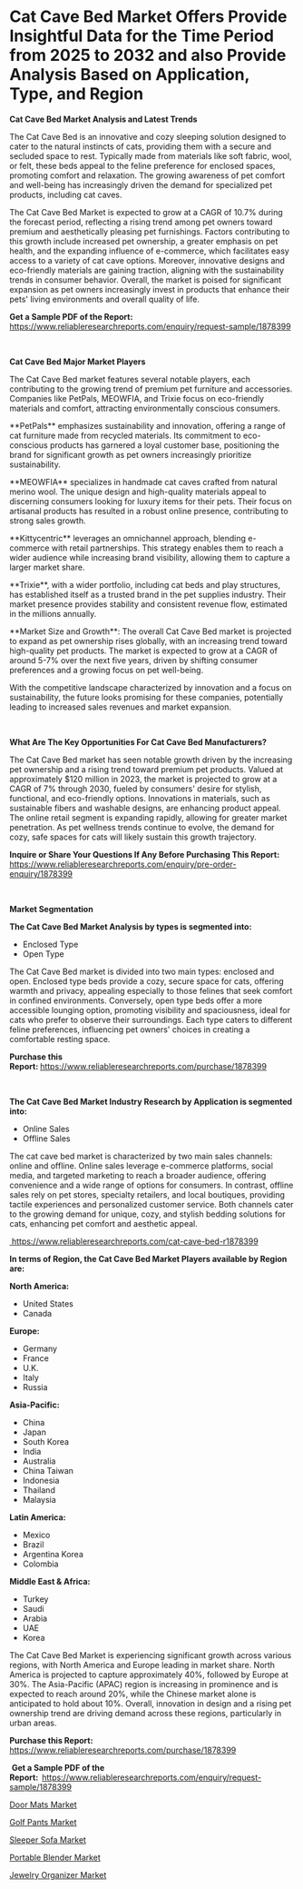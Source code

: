 <p><h1>Cat Cave Bed Market Offers Provide Insightful Data for the Time Period from 2025 to 2032 and also Provide Analysis Based on Application, Type, and Region</h1></p><p><strong>Cat Cave Bed Market Analysis and Latest Trends</strong></p>
<p><p>The Cat Cave Bed is an innovative and cozy sleeping solution designed to cater to the natural instincts of cats, providing them with a secure and secluded space to rest. Typically made from materials like soft fabric, wool, or felt, these beds appeal to the feline preference for enclosed spaces, promoting comfort and relaxation. The growing awareness of pet comfort and well-being has increasingly driven the demand for specialized pet products, including cat caves.</p><p>The Cat Cave Bed Market is expected to grow at a CAGR of 10.7% during the forecast period, reflecting a rising trend among pet owners toward premium and aesthetically pleasing pet furnishings. Factors contributing to this growth include increased pet ownership, a greater emphasis on pet health, and the expanding influence of e-commerce, which facilitates easy access to a variety of cat cave options. Moreover, innovative designs and eco-friendly materials are gaining traction, aligning with the sustainability trends in consumer behavior. Overall, the market is poised for significant expansion as pet owners increasingly invest in products that enhance their pets' living environments and overall quality of life.</p></p>
<p><strong>Get a Sample PDF of the Report:&nbsp;</strong> <a href="https://www.reliableresearchreports.com/enquiry/request-sample/1878399?utm_campaign=37&utm_medium=2&utm_source=Github&utm_content=ia&utm_term=04042025&utm_id=cat-cave-bed">https://www.reliableresearchreports.com/enquiry/request-sample/1878399</a></p>
<p>&nbsp;</p>
<p><strong>Cat Cave Bed Major Market Players</strong></p>
<p><p>The Cat Cave Bed market features several notable players, each contributing to the growing trend of premium pet furniture and accessories. Companies like PetPals, MEOWFIA, and Trixie focus on eco-friendly materials and comfort, attracting environmentally conscious consumers. </p><p>**PetPals** emphasizes sustainability and innovation, offering a range of cat furniture made from recycled materials. Its commitment to eco-conscious products has garnered a loyal customer base, positioning the brand for significant growth as pet owners increasingly prioritize sustainability. </p><p>**MEOWFIA** specializes in handmade cat caves crafted from natural merino wool. The unique design and high-quality materials appeal to discerning consumers looking for luxury items for their pets. Their focus on artisanal products has resulted in a robust online presence, contributing to strong sales growth.</p><p>**Kittycentric** leverages an omnichannel approach, blending e-commerce with retail partnerships. This strategy enables them to reach a wider audience while increasing brand visibility, allowing them to capture a larger market share.</p><p>**Trixie**, with a wider portfolio, including cat beds and play structures, has established itself as a trusted brand in the pet supplies industry. Their market presence provides stability and consistent revenue flow, estimated in the millions annually.</p><p>**Market Size and Growth**: The overall Cat Cave Bed market is projected to expand as pet ownership rises globally, with an increasing trend toward high-quality pet products. The market is expected to grow at a CAGR of around 5-7% over the next five years, driven by shifting consumer preferences and a growing focus on pet well-being.</p><p>With the competitive landscape characterized by innovation and a focus on sustainability, the future looks promising for these companies, potentially leading to increased sales revenues and market expansion.</p></p>
<p>&nbsp;</p>
<p><strong>What Are The Key Opportunities For Cat Cave Bed Manufacturers?</strong></p>
<p><p>The Cat Cave Bed market has seen notable growth driven by the increasing pet ownership and a rising trend toward premium pet products. Valued at approximately $120 million in 2023, the market is projected to grow at a CAGR of 7% through 2030, fueled by consumers' desire for stylish, functional, and eco-friendly options. Innovations in materials, such as sustainable fibers and washable designs, are enhancing product appeal. The online retail segment is expanding rapidly, allowing for greater market penetration. As pet wellness trends continue to evolve, the demand for cozy, safe spaces for cats will likely sustain this growth trajectory.</p></p>
<p><strong>Inquire or Share Your Questions If Any Before Purchasing This Report:</strong> <a href="https://www.reliableresearchreports.com/enquiry/pre-order-enquiry/1878399?utm_campaign=37&utm_medium=2&utm_source=Github&utm_content=ia&utm_term=04042025&utm_id=cat-cave-bed">https://www.reliableresearchreports.com/enquiry/pre-order-enquiry/1878399</a></p>
<p>&nbsp;</p>
<p><strong>Market Segmentation</strong></p>
<p><strong>The Cat Cave Bed Market Analysis by types is segmented into:</strong></p>
<p><ul><li>Enclosed Type</li><li>Open Type</li></ul></p>
<p><p>The Cat Cave Bed market is divided into two main types: enclosed and open. Enclosed type beds provide a cozy, secure space for cats, offering warmth and privacy, appealing especially to those felines that seek comfort in confined environments. Conversely, open type beds offer a more accessible lounging option, promoting visibility and spaciousness, ideal for cats who prefer to observe their surroundings. Each type caters to different feline preferences, influencing pet owners' choices in creating a comfortable resting space.</p></p>
<p><strong>Purchase this Report:&nbsp;</strong><a href="https://www.reliableresearchreports.com/purchase/1878399?utm_campaign=37&utm_medium=2&utm_source=Github&utm_content=ia&utm_term=04042025&utm_id=cat-cave-bed">https://www.reliableresearchreports.com/purchase/1878399</a></p>
<p>&nbsp;</p>
<p><strong>The Cat Cave Bed Market Industry Research by Application is segmented into:</strong></p>
<p><ul><li>Online Sales</li><li>Offline Sales</li></ul></p>
<p><p>The cat cave bed market is characterized by two main sales channels: online and offline. Online sales leverage e-commerce platforms, social media, and targeted marketing to reach a broader audience, offering convenience and a wide range of options for consumers. In contrast, offline sales rely on pet stores, specialty retailers, and local boutiques, providing tactile experiences and personalized customer service. Both channels cater to the growing demand for unique, cozy, and stylish bedding solutions for cats, enhancing pet comfort and aesthetic appeal.</p></p>
<p><a href="https://www.reliableresearchreports.com/cat-cave-bed-r1878399?utm_campaign=37&utm_medium=2&utm_source=Github&utm_content=ia&utm_term=04042025&utm_id=cat-cave-bed">&nbsp;https://www.reliableresearchreports.com/cat-cave-bed-r1878399</a></p>
<p><strong>In terms of Region, the Cat Cave Bed Market Players available by Region are:</strong></p>
<p>
    <p> <strong> North America: </strong>
        <ul>
            <li>United States</li>
            <li>Canada</li>
        </ul>
        </p> 
    <p> <strong> Europe: </strong>
        <ul>
            <li>Germany</li>
            <li>France</li>
            <li>U.K.</li>
            <li>Italy</li>
            <li>Russia</li>
        </ul>
        </p> 
    <p> <strong> Asia-Pacific: </strong>
        <ul>
            <li>China</li>
            <li>Japan</li>
            <li>South Korea</li>
            <li>India</li>
            <li>Australia</li>
            <li>China Taiwan</li>
            <li>Indonesia</li>
            <li>Thailand</li>
            <li>Malaysia</li>
        </ul>
        </p> 
    <p> <strong> Latin America: </strong>
        <ul>
            <li>Mexico</li>
            <li>Brazil</li>
            <li>Argentina Korea</li>
            <li>Colombia</li>
        </ul>
        </p> 
    <p> <strong> Middle East & Africa: </strong>
        <ul>
            <li>Turkey</li>
            <li>Saudi</li>
            <li>Arabia</li>
            <li>UAE</li>
            <li>Korea</li>
        </ul>
    </p>
    </p>
<p><p>The Cat Cave Bed Market is experiencing significant growth across various regions, with North America and Europe leading in market share. North America is projected to capture approximately 40%, followed by Europe at 30%. The Asia-Pacific (APAC) region is increasing in prominence and is expected to reach around 20%, while the Chinese market alone is anticipated to hold about 10%. Overall, innovation in design and a rising pet ownership trend are driving demand across these regions, particularly in urban areas.</p></p>
<p><strong>Purchase this Report: </strong><a href="https://www.reliableresearchreports.com/purchase/1878399?utm_campaign=37&utm_medium=2&utm_source=Github&utm_content=ia&utm_term=04042025&utm_id=cat-cave-bed">https://www.reliableresearchreports.com/purchase/1878399</a></p>
<p>&nbsp;<strong>Get a Sample PDF of the Report:&nbsp;&nbsp;</strong><a href="https://www.reliableresearchreports.com/enquiry/request-sample/1878399?utm_campaign=37&utm_medium=2&utm_source=Github&utm_content=ia&utm_term=04042025&utm_id=cat-cave-bed">https://www.reliableresearchreports.com/enquiry/request-sample/1878399</a></p>
<p><strong></strong></p>
<p><p><a href="https://github.com/brabolyrah3h/Market-Research-Report-List-1/blob/main/door-mats-market.md?utm_campaign=37&utm_medium=2&utm_source=Github&utm_content=ia&utm_term=04042025&utm_id=cat-cave-bed">Door Mats Market</a></p><p><a href="https://github.com/timayuethem/Market-Research-Report-List-1/blob/main/golf-pants-market.md?utm_campaign=37&utm_medium=2&utm_source=Github&utm_content=ia&utm_term=04042025&utm_id=cat-cave-bed">Golf Pants Market</a></p><p><a href="https://github.com/sekohlorik/Market-Research-Report-List-1/blob/main/sleeper-sofa-market.md?utm_campaign=37&utm_medium=2&utm_source=Github&utm_content=ia&utm_term=04042025&utm_id=cat-cave-bed">Sleeper Sofa Market</a></p><p><a href="https://github.com/nicoytabiz7/Market-Research-Report-List-1/blob/main/portable-blender-market.md?utm_campaign=37&utm_medium=2&utm_source=Github&utm_content=ia&utm_term=04042025&utm_id=cat-cave-bed">Portable Blender Market</a></p><p><a href="https://github.com/avirsuckra/Market-Research-Report-List-1/blob/main/jewelry-organizer-market.md?utm_campaign=37&utm_medium=2&utm_source=Github&utm_content=ia&utm_term=04042025&utm_id=cat-cave-bed">Jewelry Organizer Market</a></p></p>